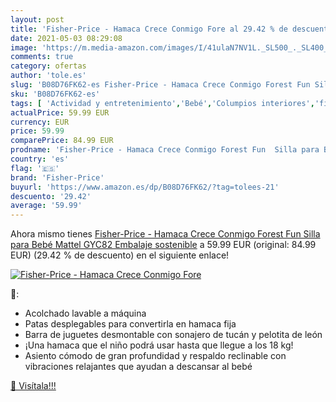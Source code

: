 ```yaml
---
layout: post
title: 'Fisher-Price - Hamaca Crece Conmigo Fore al 29.42 % de descuento'
date: 2021-05-03 08:29:08
image: 'https://m.media-amazon.com/images/I/41ulaN7NV1L._SL500_._SL400_.jpg'
comments: true
category: ofertas
author: 'tole.es'
slug: 'B08D76FK62-es Fisher-Price - Hamaca Crece Conmigo Forest Fun Silla para...'
sku: 'B08D76FK62-es'
tags: [ 'Actividad y entretenimiento','Bebé','Columpios interiores','fisher-price','mattel', ]
actualPrice: 59.99 EUR
currency: EUR
price: 59.99
comparePrice: 84.99 EUR
prodname: 'Fisher-Price - Hamaca Crece Conmigo Forest Fun  Silla para Bebé  Mattel GYC82   Embalaje sostenible'
country: 'es'
flag: '🇪🇸'
brand: 'Fisher-Price'
buyurl: 'https://www.amazon.es/dp/B08D76FK62/?tag=tolees-21'
descuento: '29.42'
average: '59.99'
---
```


Ahora mismo tienes [Fisher-Price - Hamaca Crece Conmigo Forest Fun  Silla para Bebé  Mattel GYC82   Embalaje sostenible](https://www.amazon.es/dp/B08D76FK62/?tag=tolees-21) a 59.99 EUR (original: 84.99 EUR) (29.42 %  de descuento) en el siguiente enlace!

[![Fisher-Price - Hamaca Crece Conmigo Fore](https://m.media-amazon.com/images/I/41ulaN7NV1L._SL500_._SL400_.jpg)](https://www.amazon.es/dp/B08D76FK62/?tag=tolees-21)

🔎:

- Acolchado lavable a máquina
- Patas desplegables para convertirla en hamaca fija
- Barra de juguetes desmontable con sonajero de tucán y pelotita de león
- ¡Una hamaca que el niño podrá usar hasta que llegue a los 18 kg!
- Asiento cómodo de gran profundidad y respaldo reclinable con vibraciones relajantes que ayudan a descansar al bebé

[🛒 Visítala!!!](https://www.amazon.es/dp/B08D76FK62/?tag=tolees-21)
